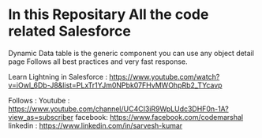 # In this Repositary All the code related Salesforce 

Dynamic Data table is the generic component you can use any object detail page
Follows all best practices and very fast response. 


Learn Lightning in Salesforce :
https://www.youtube.com/watch?v=iOwl_6Db-J8&list=PLxTr1YJm0NPbk07FHvMWOhpRb2_TYcavp


Follows :
Youtube : https://www.youtube.com/channel/UC4CI3iR9WpLUdc3DHF0n-1A?view_as=subscriber
facebook: https://www.facebook.com/codemarshal
linkedin : https://www.linkedin.com/in/sarvesh-kumar
